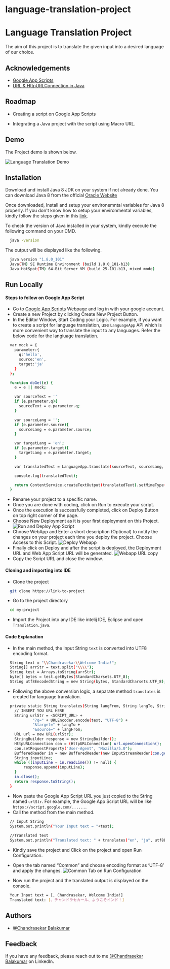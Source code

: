 # language-translation-project

# Language Translation Project

The aim of this project is to translate the given input into a desired language of our choice.


## Acknowledgements

 - [Google App Scripts](https://www.google.com/script/start/)
 - [URL & HttpURLConnection in Java](https://www.geeksforgeeks.org/java-net-httpurlconnection-class-java/)


## Roadmap

- Creating a script on Google App Scripts

- Integrating a Java project with the script using Macro URL.


## Demo

The Project demo is shown below.

![Language Translation Demo](https://media.giphy.com/media/wOLeWzEcziOYslYAfG/giphy.gif)

## Installation

Download and install Java 8 JDK on your system if not already done.
You can download Java 8 from the official [Oracle Website](https://www.oracle.com/in/java/technologies/javase/javase8-archive-downloads.html) 

Once downloaded, Install and setup your environemntal variables for Java 8 properly. If you don't know how to setup your environmental variables, kindly follow the steps given in this [link](https://www.javatpoint.com/how-to-set-path-in-java).

To check the version of Java installed in your system, kindly execute the following command on your CMD.

```bash
  java -version
```
The output will be displayed like the following.

```bash
  java version "1.8.0_101"
  Java(TM) SE Runtime Environment (build 1.8.0_101-b13)
  Java HotSpot(TM) 64-Bit Server VM (build 25.101-b13, mixed mode)
```



## Run Locally

#### Steps to follow on Google App Script
- Go to [Google App Scripts](https://script.google.com/home) Webpage and log in with your google account.
- Create a new Project by clicking Create New Project Button.
- In the Editor Window, Start Coding your Logic. For example, if you want to create a script for language translation, use `LanguageApp` API which is more convenient way to translate the input to any languages. Refer the below code for the langiuage translation.
```bash
  var mock = {
    parameter:{
      q:'hello',
      source:'en',
      target:'ja'
    }
  };

  function doGet(e) {
    e = e || mock;

    var sourceText = ''
    if (e.parameter.q){
      sourceText = e.parameter.q;
    }

    var sourceLang = '';
    if (e.parameter.source){
      sourceLang = e.parameter.source;
    }

    var targetLang = 'en';
    if (e.parameter.target){
      targetLang = e.parameter.target;
    }

    var translatedText = LanguageApp.translate(sourceText, sourceLang, targetLang, {contentType: 'html'});

    console.log(translatedText);

    return ContentService.createTextOutput(translatedText).setMimeType(ContentService.MimeType.JSON);
  }
```
- Rename your project to a specific name.
- Once you are done with coding, click on Run to execute your script.
- Once the execution is successfully completed, click on Deploy Button on top right corner of the page.
- Choose New Deployment as it is your first deployment on this Project.
![Run and Deploy App Script](https://miro.medium.com/max/1838/1*H0bnXd7zpMSoh9M_TlQgdQ.png)
- Choose WebApp and Enter a short description (Optional) to notify the changes on your project each time you deploy the project. Choose Access to this Script.
![Deploy Webapp](https://www.benlcollins.com/wp-content/uploads/2020/12/31_newDeployment.jpg)
- Finally click on Deploy and after the script is deployed, the Deployment URL and Web App Script URL will be generated.
![Webapp URL copy](http://technokarak.com/wp-content/uploads/2014/05/gs7.png)
- Copy the Script URL and close the window.

#### Cloning and importing into IDE
- Clone the project

```bash
  git clone https://link-to-project
```

- Go to the project directory

```bash
  cd my-project
```
- Import the Project into any IDE like intelij IDE, Eclipse and open `Translation.java`.

#### Code Explanation

- In the main method, the Input String `text` is converted into UTF8 encoding format.
```bash
  String text = "\\Chandrasekar\\Welcome India!";
  String[] arrStr = text.split("\\\\");
  String test = Arrays.toString(arrStr);
  byte[] bytes = test.getBytes(StandardCharsets.UTF_8);
  String utf8EncodedString = new String(bytes, StandardCharsets.UTF_8);
```
- Following the above conversion logic, a separate method `translates` is created for language translation.
```bash
  private static String translates(String langFrom, String langTo, String text) throws IOException {
    // INSERT YOU URL HERE
    String urlStr = <SCRIPT_URL> +
            "?q=" + URLEncoder.encode(text, "UTF-8") +
            "&target=" + langTo +
            "&source=" + langFrom;
    URL url = new URL(urlStr);
    StringBuilder response = new StringBuilder();
    HttpURLConnection con = (HttpURLConnection) url.openConnection();
    con.setRequestProperty("User-Agent", "Mozilla/5.0");
    BufferedReader in = new BufferedReader(new InputStreamReader(con.getInputStream()));
    String inputLine;
    while ((inputLine = in.readLine()) != null) {
        response.append(inputLine);
    }
    in.close();
    return response.toString();
  }
```
- Now paste the Google App Script URL you just copied to the String named `urlStr`. For example, the Google App Script URL will be like `https://script.google.com/......`.
- Call the method from the main method.
```bash
  // Input String
  System.out.println("Your Input text = "+test);
  
  //Translated text
  System.out.println("Translated text: " + translates("en", "ja", utf8EncodedString));
```
- Kindly save the project and Click on the project and open Run Configuration.

- Open the tab named “Common” and choose encoding format as ‘UTF-8’ and apply the changes.
![Common Tab on Run Configuration](https://1.bp.blogspot.com/-MQRvUR_pGRE/WRHI4It_Z4I/AAAAAAAAAfA/SNqnBwpXBsMQs9aQWihWfjgQoPt61ZO0ACLcB/s1600/RunConfigurations-Common-Encoding-UTF8.png)
- Now run the project and the translated output is displayed on the console.
```bash
  Your Input text = [, Chandrasekar, Welcome India!]
  Translated text: [、チャンドラセカール、ようこそインド！]
```









## Authors

- [@Chandrasekar Balakumar](https://github.com/CHANDRASEKAR98)


## Feedback

If you have any feedback, please reach out to me [@Chandrasekar Balakumar](https://www.linkedin.com/in/chandrasekarbalakumar98/) on LinkedIn.


